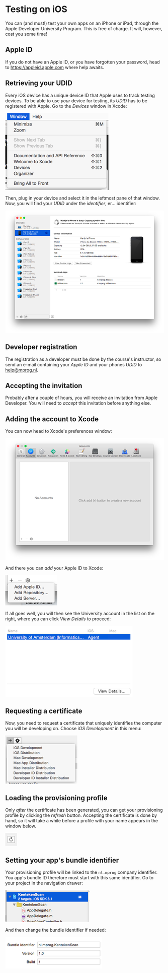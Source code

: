 # Testing on iOS

You can (and must!) test your own apps on an iPhone or iPad, through the Apple
Developer University Program. This is free of charge. It will, however, cost you some time!

## Apple ID

If you do not have an Apple ID, or you have forgotten your password, head to
<https://appleid.apple.com> where help awaits.

## Retrieving your UDID

Every iOS device has a unique device ID that Apple uses to track testing
devices. To be able to use *your* device for testing, its *UDID* has to be
registered with Apple. Go to the *Devices* window in Xcode:

![](xcode-devices.png)

Then, plug in your device and select it in the leftmost pane of that window.
Now, you will find your *UDID* under the *identifier*, er... identifier:

![](devices.png)

## Developer registration

The registration as a developer must be done by the course's instructor, so
send an e-mail containing your *Apple ID* and your phones *UDID* to
<help@mprog.nl>.

## Accepting the invitation

Probably after a couple of hours, you will receive an invitation from Apple
Developer. You will need to *accept* this invitation before anything else.

## Adding the account to Xcode

You can now head to Xcode's preferences window:

![](prefs-accounts.png)

And there you can *add* your Apple ID to Xcode:

![](prefs-accounts-add.png)

If all goes well, you will then see the University account in the list on the right, where you can click *View Details* to proceed:

![](details.png)

## Requesting a certificate

Now, you need to request a certificate that uniquely identifies the computer you will be developing on. Choose *iOS Development* in this menu:

![](certificate.png)

## Loading the provisioning profile

Only *after* the certificate has been generated, you can get your provisioning profile by clicking the *refresh* button. Accepting the certificate is done by hand, so it will take a while before a profile with your name appears in the window below.

![](refresh.png)

## Setting your app's bundle identifier

Your provisioning profile will be linked to the `nl.mprog` company identifier. You app's bundle ID therefore must start with this same identifier. Go to your project in the navigation drawer:

![](project.png)

And then change the bundle identifier if needed:

![](project-settings.png)
